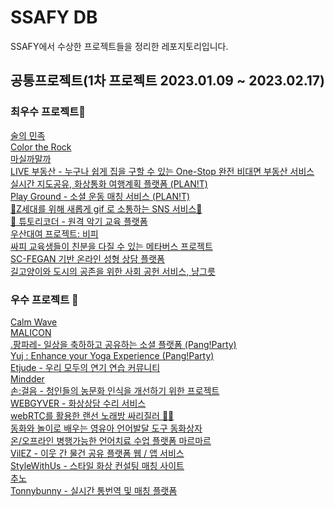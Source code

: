 # SSAFY DB
SSAFY에서 수상한 프로젝트들을 정리한 레포지토리입니다.



## 공통프로젝트(1차 프로젝트 2023.01.09 ~ 2023.02.17)
### 최우수 프로젝트🥇
<a href="https://github.com/GongHanul/YourDrinkingBuddy">술의 민족</a><br/>
<a href="https://github.com/Color-the-rock/colortherock">Color the Rock</a><br/>
<a href="https://github.com/chloe73/cadang">마실까말까</a><br/>
<a href="https://github.com/mnb3559/Live">LIVE 부동산 - 누구나 쉽게 집을 구할 수 있는 One-Stop 완전 비대면 부동산 서비스</a><br/>
<a href="https://github.com/Gukss/planit_upstream_mirror">실시간 지도공유, 화상통화 여행계획 플랫폼 (PLAN!T)</a><br/>
<a href="https://github.com/skylove308/playground">Play Ground - 소셜 운동 매칭 서비스 (PLAN!T)</a><br/>
<a href="https://github.com/GeumBi-Hong/Zzalu">💜Z세대를 위해 새롭게 gif 로 소통하는 SNS 서비스💜</a><br/>
<a href="https://github.com/devTaemin/tutorecorder">🎼 튜토리코더 - 원격 악기 교육 플랫폼</a><br/>
<a href="https://github.com/22JH/kiosk-bp">우산대여 프로젝트: 비피</a><br/>
<a href="https://github.com/jiwon199/METASSAFY">싸피 교육생들이 친분을 다질 수 있는 메타버스 프로젝트</a><br/>
<a href="https://github.com/sungjeongeon/fasulting">SC-FEGAN 기반 온라인 성형 상담 플랫폼</a><br/>
<a href="https://github.com/jaypakkorea/OurKitty">길고양이와 도시의 공존을 위한 사회 공헌 서비스, 냥그릇</a><br/>

### 우수 프로젝트 🥈
<a href="https://github.com/irang6v6/CALMWAVE">Calm Wave</a><br/>
<a href="https://github.com/movebxeax/MyLittleConcert">MALICON</a><br/>
<a href="https://github.com/nyong-nyong">.팡파레- 일상을 축하하고 공유하는 소셜 플랫폼 (Pang!Party)</a><br/>
<a href="https://github.com/uyk1/Yuj">Yuj : Enhance your Yoga Experience (Pang!Party)</a><br/>
<a href="https://github.com/rlawldud335/Etjude">Etjude - 우리 모두의 연기 연습 커뮤니티</a><br/>
<a href="https://github.com/min0731/Mindder">Mindder</a><br/>
<a href="https://github.com/Youngmook-Lim/SonGeoreum">손:걸음 - 청인들의 농문화 인식을 개선하기 위한 프로젝트</a><br/>
<a href="https://github.com/team-webgyver/description">WEBGYVER - 화상상담 수리 서비스</a><br/>
<a href="https://github.com/syg9272/Ssarijileo">webRTC를 활용한 랜선 노래방 싸리질러 🎤🎵</a><br/>
<a href="https://github.com/romidaddy/ssafy2/tree/f37dd15a8f24c86816c4bd90ebe8013325808338/%EA%B3%B5%ED%86%B5pjt">동화와 놀이로 배우는 영유아 언어발달 도구 동화상자</a><br/>
<a href="https://github.com/audwl910/marmar">온/오프라인 병행가능한 언어치료 수업 플랫폼 마르마르</a><br/>
<a href="https://github.com/sagongjieun/VilEZ">VilEZ - 이웃 간 물건 공유 플랫폼 웹 / 앱 서비스 </a><br/>
<a href="https://github.com/jaehyeon7217/StyleWithUs">StyleWithUs - 스타일 화상 컨설팅 매칭 사이트 </a><br/>
<a href="https://github.com/lkc263/Chuno">추노</a><br/>
<a href="https://github.com/noonmap/Tonnybunny">Tonnybunny - 실시간 통번역 및 매칭 플랫폼</a><br/>





